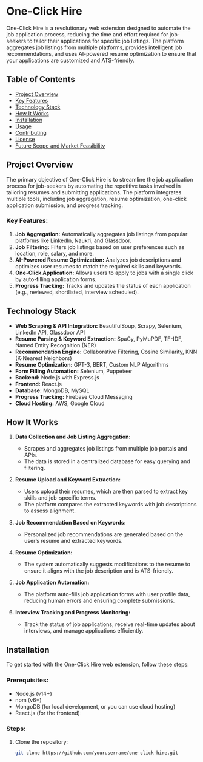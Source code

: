 # One-Click Hire

One-Click Hire is a revolutionary web extension designed to automate the job application process, reducing the time and effort required for job-seekers to tailor their applications for specific job listings. The platform aggregates job listings from multiple platforms, provides intelligent job recommendations, and uses AI-powered resume optimization to ensure that your applications are customized and ATS-friendly.

## Table of Contents

- [Project Overview](#project-overview)
- [Key Features](#key-features)
- [Technology Stack](#technology-stack)
- [How It Works](#how-it-works)
- [Installation](#installation)
- [Usage](#usage)
- [Contributing](#contributing)
- [License](#license)
- [Future Scope and Market Feasibility](#future-scope-and-market-feasibility)

## Project Overview

The primary objective of One-Click Hire is to streamline the job application process for job-seekers by automating the repetitive tasks involved in tailoring resumes and submitting applications. The platform integrates multiple tools, including job aggregation, resume optimization, one-click application submission, and progress tracking.

### Key Features:
1. **Job Aggregation:** Automatically aggregates job listings from popular platforms like LinkedIn, Naukri, and Glassdoor.
2. **Job Filtering:** Filters job listings based on user preferences such as location, role, salary, and more.
3. **AI-Powered Resume Optimization:** Analyzes job descriptions and optimizes user resumes to match the required skills and keywords.
4. **One-Click Application:** Allows users to apply to jobs with a single click by auto-filling application forms.
5. **Progress Tracking:** Tracks and updates the status of each application (e.g., reviewed, shortlisted, interview scheduled).

## Technology Stack

- **Web Scraping & API Integration:** BeautifulSoup, Scrapy, Selenium, LinkedIn API, Glassdoor API
- **Resume Parsing & Keyword Extraction:** SpaCy, PyMuPDF, TF-IDF, Named Entity Recognition (NER)
- **Recommendation Engine:** Collaborative Filtering, Cosine Similarity, KNN (K-Nearest Neighbors)
- **Resume Optimization:** GPT-3, BERT, Custom NLP Algorithms
- **Form Filling Automation:** Selenium, Puppeteer
- **Backend:** Node.js with Express.js
- **Frontend:** React.js
- **Database:** MongoDB, MySQL
- **Progress Tracking:** Firebase Cloud Messaging
- **Cloud Hosting:** AWS, Google Cloud

## How It Works

1. **Data Collection and Job Listing Aggregation:** 
   - Scrapes and aggregates job listings from multiple job portals and APIs.
   - The data is stored in a centralized database for easy querying and filtering.
   
2. **Resume Upload and Keyword Extraction:** 
   - Users upload their resumes, which are then parsed to extract key skills and job-specific terms.
   - The platform compares the extracted keywords with job descriptions to assess alignment.

3. **Job Recommendation Based on Keywords:**
   - Personalized job recommendations are generated based on the user’s resume and extracted keywords.

4. **Resume Optimization:**
   - The system automatically suggests modifications to the resume to ensure it aligns with the job description and is ATS-friendly.

5. **Job Application Automation:**
   - The platform auto-fills job application forms with user profile data, reducing human errors and ensuring complete submissions.

6. **Interview Tracking and Progress Monitoring:**
   - Track the status of job applications, receive real-time updates about interviews, and manage applications efficiently.

## Installation

To get started with the One-Click Hire web extension, follow these steps:

### Prerequisites:
- Node.js (v14+)
- npm (v6+)
- MongoDB (for local development, or you can use cloud hosting)
- React.js (for the frontend)

### Steps:
1. Clone the repository:
   ```bash
   git clone https://github.com/yourusername/one-click-hire.git
